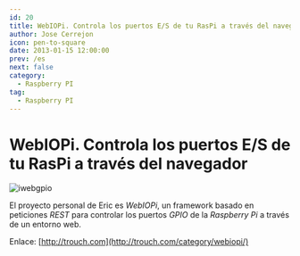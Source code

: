 ```yaml
---
id: 20
title: WebIOPi. Controla los puertos E/S de tu RasPi a través del navegador
author: Jose Cerrejon
icon: pen-to-square
date: 2013-01-15 12:00:00
prev: /es
next: false
category:
  - Raspberry PI
tag:
  - Raspberry PI
---
```


# WebIOPi. Controla los puertos E/S de tu RasPi a través del navegador

![iwebgpio](/images/iwebiop.jpg)

El proyecto personal de Eric es *WebIOPi*, un framework basado en peticiones *REST* para controlar los puertos *GPIO* de la *Raspberry Pi* a través de un entorno web.

Enlace: [http://trouch.com](http://trouch.com/category/webiopi/)